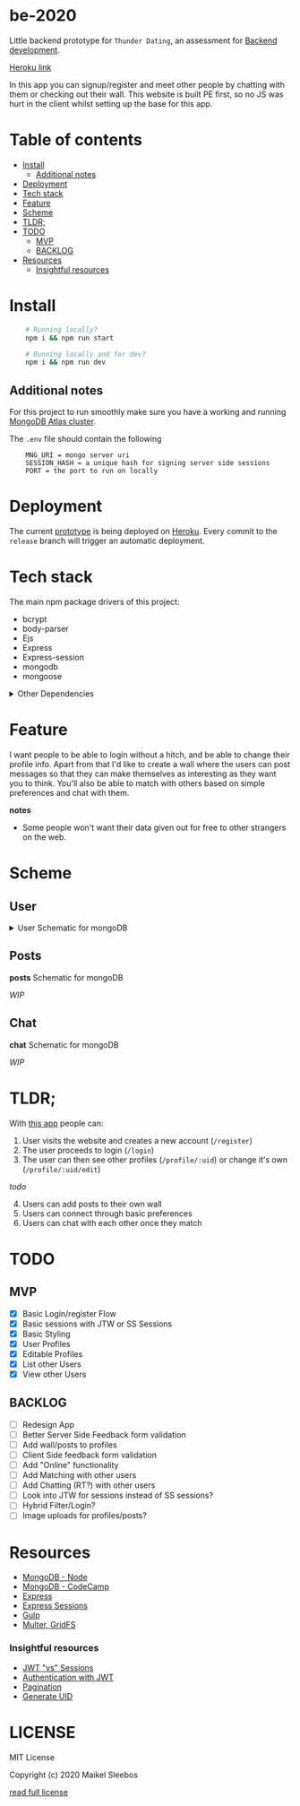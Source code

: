 # be-2020

Little backend prototype for `Thunder Dating`, an assessment for [Backend development](https://github.com/cmda-bt/be-course-19-20).

[Heroku link](https://be-2020.herokuapp.com/)

In this app you can signup/register and meet other people by chatting with them or checking out their wall.
This website is built PE first, so no JS was hurt in the client whilst setting up the base for this app.

# Table of contents

* [Install](#install)
    * [Additional notes](#additional-notes)
* [Deployment](#deployment)
* [Tech stack](#tech-stack)
* [Feature](#feature)
* [Scheme](#scheme)
* [TLDR;](#tldr)
* [TODO](#todo)
    * [MVP](#mvp)
    * [BACKLOG](#backlog)
* [Resources](#resources)
    * [Insightful resources](#insightful-resources)

# Install

```bash
    # Running locally?
    npm i && npm run start
```

```bash
    # Running locally and for dev?
    npm i && npm run dev
```

## Additional notes

For this project to run smoothly make sure you have a working and running [MongoDB Atlas cluster](https://www.mongodb.com/cloud).

The `.env` file should contain the following
```env
    MNG_URI = mongo server uri
    SESSION_HASH = a unique hash for signing server side sessions
    PORT = the port to run on locally
```

# Deployment

The current [prototype](https://be-2020.herokuapp.com/) is being deployed on [Heroku](https://www.heroku.com/).
Every commit to the `release` branch will trigger an automatic deployment.

# Tech stack

The main npm package drivers of this project:

- bcrypt
- body-parser
- Ejs
- Express
- Express-session
- mongodb
- mongoose

<details>
    <summary>Other Dependencies</summary>

- dotenv
- Concurrently
- Gulp (and small gulp packages)
- nodemon
- node-fetch
- node-sass

</details>

# Feature

I want people to be able to login without a hitch, and be able to change their profile info. Apart from that I'd like to create a wall where the users can post messages so that they can make themselves as interesting as they want you to think. You'll also be able to match with others based on simple preferences and chat with them.

**notes**

* Some people won't want their data given out for free to other strangers on the web.

# Scheme

## User

<details>
<summary> 
    User Schematic for mongoDB 
</summary>

```js
{
    objId: objectId,
    displayName: {
        type:String,
        required: true,
    },
    password: {
        type:String,
        required: true
    },
    firstName: {
        type:String,
        required: true
    },
    middleName: {
        type:String
    },
    lastName: {
        type:String,
        required: true
    },
    favoriteColor: {
        type:String,
        required: true
    },
    dob: {
        type: Date,
        required: true
    },
    bio: {
        type:String,
    },
    email: {
        type: String, 
        unique: true
    },
    gender:{
        type: String,
        required: true
    },
    hidePersonalData:{
        type: Boolean,
        required: true,
        default: true
    },
    uid:{
        type: String,
        require: true
    }
}
```

</details>

## Posts

**posts** Schematic for mongoDB

*WIP*

## Chat

**chat** Schematic for mongoDB

*WIP*

# TLDR;
With [this app](https://be-2020.herokuapp.com/) people can: 

1. User visits the website and creates a new account (`/register`)
2. The user proceeds to login (`/login`)
3. The user can then see other profiles (`/profile/:uid`) or change it's own (`/profile/:uid/edit`) 

*todo*

4. Users can add posts to their own wall
5. Users can connect through basic preferences
6. Users can chat with each other once they match

# TODO

## MVP

* [x] Basic Login/register Flow
* [x] Basic sessions with JTW or SS Sessions
* [x] Basic Styling
* [x] User Profiles
* [x] Editable Profiles
* [x] List other Users
* [x] View other Users

## BACKLOG

* [ ] Redesign App
* [ ] Better Server Side Feedback form validation
* [ ] Add wall/posts to profiles
* [ ] Client Side feedback form validation
* [ ] Add "Online" functionality
* [ ] Add Matching with other users
* [ ] Add Chatting (RT?) with other users
* [ ] Look into JTW for sessions instead of SS sessions?
* [ ] Hybrid Filter/Login?
* [ ] Image uploads for profiles/posts?

# Resources
- [MongoDB - Node](http://mongodb.github.io/node-mongodb-native/3.4/quick-start/quick-start/)
- [MongoDB - CodeCamp](https://www.freecodecamp.org/news/introduction-to-mongoose-for-mongodb-d2a7aa593c57/)
- [Express](https://expressjs.com/en/4x/api.html)
- [Express Sessions](https://www.npmjs.com/package/express-session)
- [Gulp](https://gulpjs.com/docs/en/api/concepts/)
- [Multer, GridFS](https://bezkoder.com/node-js-upload-store-images-mongodb/)

### Insightful resources
- [JWT "vs" Sessions](https://stackoverflow.com/questions/43452896/authentication-jwt-usage-vs-session)
- [Authentication with JWT](https://blog.usejournal.com/sessionless-authentication-withe-jwts-with-node-express-passport-js-69b059e4b22c)
- [Pagination](https://codeforgeek.com/server-side-pagination-using-node-and-mongo/)
- [Generate UID](https://stackoverflow.com/questions/18524125/req-query-and-req-param-in-expressjs)

# LICENSE

MIT License

Copyright (c) 2020 Maikel Sleebos

[read full license](LICENSE)